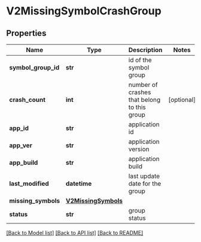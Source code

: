 # V2MissingSymbolCrashGroup

## Properties
Name | Type | Description | Notes
------------ | ------------- | ------------- | -------------
**symbol_group_id** | **str** | id of the symbol group | 
**crash_count** | **int** | number of crashes that belong to this group | [optional] 
**app_id** | **str** | application id | 
**app_ver** | **str** | application version | 
**app_build** | **str** | application build | 
**last_modified** | **datetime** | last update date for the group | 
**missing_symbols** | [**V2MissingSymbols**](V2MissingSymbols.md) |  | 
**status** | **str** | group status | 

[[Back to Model list]](../README.md#documentation-for-models) [[Back to API list]](../README.md#documentation-for-api-endpoints) [[Back to README]](../README.md)

